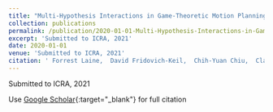 ```yaml
---
title: "Multi-Hypothesis Interactions in Game-Theoretic Motion Planning"
collection: publications
permalink: /publication/2020-01-01-Multi-Hypothesis-Interactions-in-Game-Theoretic-Motion-Planning
excerpt: 'Submitted to ICRA, 2021'
date: 2020-01-01
venue: 'Submitted to ICRA, 2021'
citation: ' Forrest Laine,  David Fridovich-Keil,  Chih-Yuan Chiu,  Claire Tomlin, &quot;Multi-Hypothesis Interactions in Game-Theoretic Motion Planning.&quot; Submitted to ICRA, 2021.'
---
```

Submitted to ICRA, 2021

Use [Google Scholar](https://scholar.google.com/scholar?q=Multi+Hypothesis+Interactions+in+Game+Theoretic+Motion+Planning){:target="_blank"} for full citation
